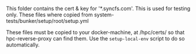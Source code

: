 This folder contains the cert & key for '*.syncfs.com'.
This is used for testing only.
These files where copied from system-tests/bunker/setup/root/setup.yml

These files must be copied to your docker-machine, at /hpc/certs/ so that hpc-reverse-proxy can find them.
Use the `setup-local-env` script to do so automatically.